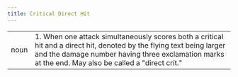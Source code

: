 ```yaml
---
title: Critical Direct Hit
---
```

| | |
| --- | --- |
| noun | 1.  	When one attack simultaneously scores both a critical hit and a direct hit, denoted by the flying text being larger and the damage number having three exclamation marks at the end. May also be called a "direct crit."	|

